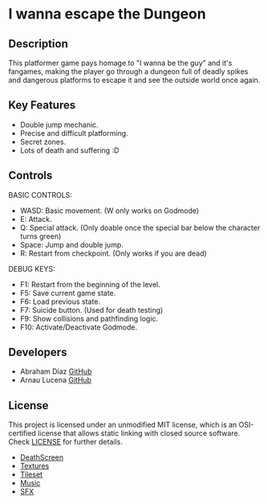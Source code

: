 # I wanna escape the Dungeon
## Description

This platformer game pays homage to "I wanna be the guy" and it's fangames, making the player go through a dungeon full of deadly spikes and dangerous platforms to escape it and see the outside world once again.

## Key Features

 - Double jump mechanic.
 - Precise and difficult platforming.
 - Secret zones.
 - Lots of death and suffering :D
 
## Controls
  BASIC CONTROLS:
 
 * WASD: Basic movement. (W only works on Godmode)
 * E: Attack.
 * Q: Special attack. (Only doable once the special bar below the character turns green)
 * Space: Jump and double jump.
 * R: Restart from checkpoint. (Only works if you are dead)
 
  DEBUG KEYS:
 
 * F1: Restart from the beginning of the level.
 * F5: Save current game state.
 * F6: Load previous state.
 * F7: Suicide button. (Used for death testing)
 * F9: Show collisions and pathfinding logic.
 * F10: Activate/Deactivate Godmode.

## Developers

 - Abraham Díaz [GitHub](https://github.com/Theran1)
 - Arnau Lucena [GitHub](https://github.com/TitoLuce)

## License

This project is licensed under an unmodified MIT license, which is an OSI-certified license that allows static linking with closed source software. Check [LICENSE](LICENSE) for further details.

- [DeathScreen](Output/Assets/LICENSE.md)
- [Textures](Output/Assets/textures/LICENSE.md)
- [Tileset](Output/Assets/maps/LICENSE.md)
- [Music](Output/Assets/audio/music/LICENSE.md)
- [SFX](Output/Asets/audio/fx/LICENSE.md)
